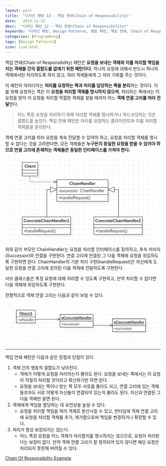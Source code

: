 ```yaml
---
layout: post
title:  "디자인 패턴 13 - 책임 연쇄(Chain of Responsibility)"
date:   2019-11-12
desc:  "디자인 패턴 12 - 책임 연쇄(Chain of Responsibility)"
keywords: "디자인 패턴, Design Patterns, 행동 패턴, 책임 연쇄, Chain of Responsibility"
categories: [Programming]
tags: [Design Patterns]
icon: icon-html
---
```


책임 연쇄(Chain of Responsibility) 패턴은 **요청을 보내는 객체와 이를 처리할 책임을 지는 객체들 간의 결합도를 없애기 위한 패턴이다.** 하나의 요청에 대해서 반드시 하나의 객체에서만 처리하도록 하지 않고, 여러 객체들에게 그 처리 기회를 주는 것이다.

이 패턴의 아이디어는 **처리를 요청하는 쪽과 처리를 담당하는 쪽을 분리**하는 것이다. 이를 위해 요청하는 쪽은 이 **요청을 처리할 객체를 명시하지 않으며**, 처리하는 쪽에서는 이 요청을 받아 이 요청을 처리할 적절한 객체를 찾을 때까지 어느 **객체 연결 고리를 따라 전달**한다.

> 어느 특정 요청을 처리하기 위해 처리할 객체를 명시하거나 하드코딩하는 것은 결합도를 높인다. 책임 연쇄 패턴은 처리를 요청하는 클라이언트와 이를 처리할 객체들을 분리한다.

객체 연결 고리를 따라 요청을 계속 전달할 수 있어야 하고, 요청을 처리할 객체를 명시할 수 없다는 것을 고려한다면, 모든 객체들은 **누구든지 동일한 요청을 받을 수 있어야 하므로 연결 고리에 존재하는 객체들은 동일한 인터페이스를 가져야 한다.**

![00.png](/static/assets/img/blog/programming/2019-11-12-design_patterns_13/00.png)

위와 같이 부모인 ChainHandler는 요청을 처리할 인터페이스를 정의하고, 후속 처리자(Successor)와 연결을 구현한다. 연결 고리에 연결된 그 다음 객체에 요청을 위임하도록 구현하면 된다. ChainHandler의 기본 처리 구현(handleRequest)은 자신에게 도달한 요청을 연결 고리에 정의된 다음 객체에 전달하도록 구현한다.

서브 클래스들은 특정 요청에 대해 처리할 수 있도록 구현하고, 만약 처리할 수 없다면 다음 객체에 위임하도록 구현한다.

전형적으로 객체 연결 고리는 다음과 같이 보일 수 있다.

![01.png](/static/assets/img/blog/programming/2019-11-12-design_patterns_13/01.png)

---

책임 연쇄 패턴은 다음과 같은 장점과 단점이 있다.

1. 객체 간의 행동적 결합도가 낮아진다.
    - 객체가 어떻게 요청을 처리하는지 몰라도 된다. 요청을 보내는 쪽에서는 이 요청이 적절히 처리될 것이라고 확신하기만 하면 된다.
    - 요청을 보내는 쪽이나 받는 쪽 모두 서로를 몰라도 되고, 연결 고리에 있는 객체들조차도 서로 어떻게 자신들이 연결되어 있는지 몰라도 된다. 자신과 연결된 그 다음 객체만 알면 된다.
2. 객체에게 책임을 할당하는 데 유연성을 높일 수 있다.
    - 요청을 처리할 책임을 여러 객체로 분산시킬 수 있고, 런타임에 객체 연결 고리에 요청을 처리할 객체를 추가, 제거함으로써 책임을 변경하거나 확장할 수 있다.
3. 처리가 항상 보장되지는 않는다.
    - 어느 특정 요청을 어느 객체가 처리할지를 명시하지는 않으므로, 요청이 처리된다는 보장이 없다. 만약 객체 연결 고리가 잘 정의되어 있지 않다면 해당 요청은 처리되지 못한채 버려질 수 있다.

[Chain Of Responsibility Example
](https://github.com/dhsim86/design_pattern_study/commit/03499d6027d7d4299eab1599c9d4b73119c895aa)